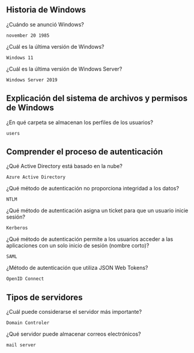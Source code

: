 ## Historia de Windows

¿Cuándo se anunció Windows?

    november 20 1985

¿Cuál es la última versión de Windows?
 
    Windows 11

¿Cuál es la última versión de Windows Server?

    Windows Server 2019

##  Explicación del sistema de archivos y permisos de Windows

¿En qué carpeta se almacenan los perfiles de los usuarios?

    users

## Comprender el proceso de autenticación

¿Qué Active Directory está basado en la nube?
 
    Azure Active Directory

¿Qué método de autenticación no proporciona integridad a los datos?
 
    NTLM

¿Qué método de autenticación asigna un ticket para que un usuario inicie sesión?
 
    Kerberos

¿Qué método de autenticación permite a los usuarios acceder a las aplicaciones con un solo inicio de sesión (nombre corto)?
 
    SAML

¿Método de autenticación que utiliza JSON Web Tokens?

    OpenID Connect

##  Tipos de servidores

¿Cuál puede considerarse el servidor más importante?
 
    Domain Controler

¿Qué servidor puede almacenar correos electrónicos?

    mail server


